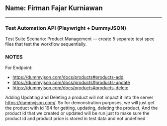 ## Name: Firman Fajar Kurniawan
---
### Test Automation API (Playwright + DummyJSON)
Test Suite Scenario: Product Management — create 5 separate test spec files that test the workflow sequentially.

### NOTES
For Endpoint:
- https://dummyjson.com/docs/products#products-add
- https://dummyjson.com/docs/products#products-update
- https://dummyjson.com/docs/products#products-delete

Adding Updating and Deleting a product will not impact it into the server https://dummyjson.com/. So for demonstration purposes, we will just get the product with id 194 for getting, updating, deleting the product, And the product id that we created or updated will be run just to make sure the product id and product price is stored in test data and not undefined
